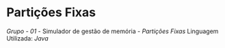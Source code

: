 # Partições Fixas
*Grupo - 01* - Simulador de gestão de memória - *Partições Fixas*  Linguagem Utilizada: *Java*
